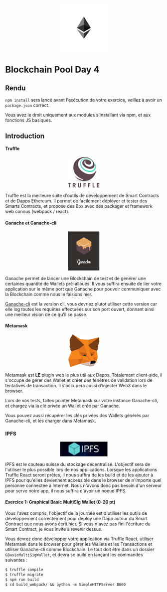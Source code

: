 <div style="text-align:center" ><img src ="images/ETH.png" width="30%" /></div>

# Blockchain Pool Day 4

## Rendu

`npm install` sera lancé avant l'exécution de votre exercice, veillez à avoir un `package.json` correct.
 
 Vous avez le droit uniquement aux modules s'installant via npm, et aux fonctions JS basiques.

## Introduction

#### Truffle

<a href="http://truffleframework.com/docs/"><div style="text-align:center" ><img src ="images/TRUFFLE.png" width="20%"/></div></a>

Truffle est la meilleure suite d'outils de développement de Smart Contracts et de Dapps Ethereum. Il permet de facilement déployer et tester des Smarts Contracts, et propose des Box avec des packager et framework web connus (webpack / react).
 

#### Ganache et Ganache-cli

<a href="http://truffleframework.com/ganache/"><div style="text-align:center" ><img src ="images/GANACHE.png" width="20%"/></div></a>

Ganache permet de lancer une Blockchain de test et de générer une certaines quantité de Wallets pré-alloués. Il vous suffira ensuite de lier votre application sur le même port que Ganache pour pouvoir communiquer avec la Blockchain comme nous le faisions hier.

[Ganache-cli](https://www.npmjs.com/package/ganache-cli) est la version cli, vous devriez plutot utiliser cette version car elle log toutes les requêtes effectuées sur son port ouvert, donnant ainsi une meilleur vision de ce qu'il se passe.

#### Metamask

<a href="https://metamask.io/"><div style="text-align:center" ><img src ="images/METAMASK.svg" width="20%"/></div></a>

Metamask est **LE** plugin web le plus util aux Dapps. Totalement client-side, il s'occupe de gérer des Wallet et créer des fenêtres de validation lors de tentatives de transaction. Il s'occupera aussi d'injecter Web3 dans le browser.

Lors de vos tests, faites pointer Metamask sur votre instance Ganache-cli, et chargez via la clé privée un Wallet crée par Ganache.

Vous pouvez aussi récupérer les clés privées des Wallets générés par Ganache-cli, et les charger dans Metamask.


### IPFS

<a href="https://ipfs.io/"><div style="text-align:center" ><img src ="images/IPFS.png" width="30%"/></div></a>

IPFS est le couteau suisse du stockage décentralisé. L'objectif sera de l'utiliser le plus possible lors de nos applications. Lorsque les applications Truffle React seront prêtes, il nous suffira de les build et de les ajouter à IPFS pour qu'elles deviennent accessible dans le browser de n'importe quel personne connectée à Internet. Nous n'avons donc pas besoin d'un serveur pour serve notre app, il nous suffira d'avoir un noeud IPFS.



#### Exercice 1: Graphical Basic MultiSig Wallet (0-20 pt)


Vous l'avez compris, l'objectif de la journée est d'utiliser les outils de développement correctement pour deploy une Dapp autour du Smart Contract que nous avons écrit hier. Si vous n'avez pas fini l'écriture du Smart Contract, je vous invite à revenir dessus.

Vous devrez donc développer votre application via Truffle React, utiliser Metamask dans le browser pour gérer les Wallets et les Transactions et utiliser Ganache-cli comme Blockchain.
Le tout doit être dans un dossier `GBasicMultiSigWallet`, et devra se build en lançant les commandes suivantes :

```
$ truffle compile
$ truffle migrate
$ npm run build
$ cd build_webpack/ && python -m SimpleHTTPServer 8000
```
